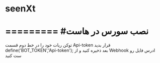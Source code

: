 # seenXt
=========
#نصب سورس در هاست
=========
توکن ربات خود را در خط دوم قسمت 
Api-token
قرار بدید
define('BOT_TOKEN','Api-token');
بعد ذخیره کنید و از 
Webhook 
ادرس فایل رو ست کنید
